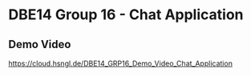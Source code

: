 # DBE14 Group 16 - Chat Application

## Demo Video
https://cloud.hsngl.de/DBE14_GRP16_Demo_Video_Chat_Application